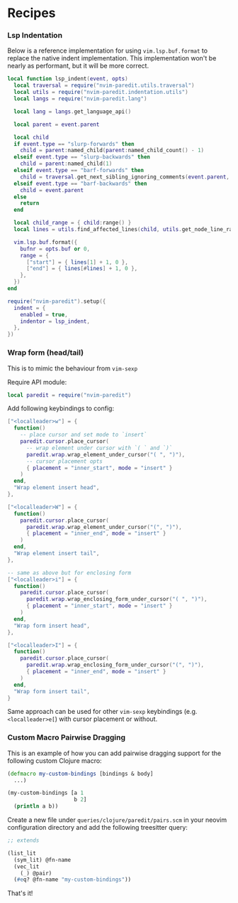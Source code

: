 # Recipes

### Lsp Indentation

Below is a reference implementation for using `vim.lsp.buf.format` to replace the native indent implementation. This
implementation won't be nearly as performant, but it will be more correct.

```lua
local function lsp_indent(event, opts)
  local traversal = require("nvim-paredit.utils.traversal")
  local utils = require("nvim-paredit.indentation.utils")
  local langs = require("nvim-paredit.lang")

  local lang = langs.get_language_api()

  local parent = event.parent

  local child
  if event.type == "slurp-forwards" then
    child = parent:named_child(parent:named_child_count() - 1)
  elseif event.type == "slurp-backwards" then
    child = parent:named_child(1)
  elseif event.type == "barf-forwards" then
    child = traversal.get_next_sibling_ignoring_comments(event.parent, { lang = lang })
  elseif event.type == "barf-backwards" then
    child = event.parent
  else
    return
  end

  local child_range = { child:range() }
  local lines = utils.find_affected_lines(child, utils.get_node_line_range(child_range))

  vim.lsp.buf.format({
    bufnr = opts.buf or 0,
    range = {
      ["start"] = { lines[1] + 1, 0 },
      ["end"] = { lines[#lines] + 1, 0 },
    },
  })
end

require("nvim-paredit").setup({
  indent = {
    enabled = true,
    indentor = lsp_indent,
  },
})
```

### Wrap form (head/tail)

This is to mimic the behaviour from `vim-sexp`

Require API module:

```lua
local paredit = require("nvim-paredit")
```

Add following keybindings to config:

```lua
["<localleader>w"] = {
  function()
    -- place cursor and set mode to `insert`
    paredit.cursor.place_cursor(
      -- wrap element under cursor with `( ` and `)`
      paredit.wrap.wrap_element_under_cursor("( ", ")"),
      -- cursor placement opts
      { placement = "inner_start", mode = "insert" }
    )
  end,
  "Wrap element insert head",
},

["<localleader>W"] = {
  function()
    paredit.cursor.place_cursor(
      paredit.wrap.wrap_element_under_cursor("(", ")"),
      { placement = "inner_end", mode = "insert" }
    )
  end,
  "Wrap element insert tail",
},

-- same as above but for enclosing form
["<localleader>i"] = {
  function()
    paredit.cursor.place_cursor(
      paredit.wrap.wrap_enclosing_form_under_cursor("( ", ")"),
      { placement = "inner_start", mode = "insert" }
    )
  end,
  "Wrap form insert head",
},

["<localleader>I"] = {
  function()
    paredit.cursor.place_cursor(
      paredit.wrap.wrap_enclosing_form_under_cursor("(", ")"),
      { placement = "inner_end", mode = "insert" }
    )
  end,
  "Wrap form insert tail",
}
```

Same approach can be used for other `vim-sexp` keybindings (e.g. `<localleader>e[`) with cursor placement or without.

### Custom Macro Pairwise Dragging

This is an example of how you can add pairwise dragging support for the following custom Clojure macro:

```clojure
(defmacro my-custom-bindings [bindings & body]
  ...)

(my-custom-bindings [a 1
                     b 2]
  (println a b))
```

Create a new file under `queries/clojure/paredit/pairs.scm` in your neovim configuration directory and add the following
treesitter query:

```scm
;; extends

(list_lit
  (sym_lit) @fn-name
  (vec_lit
    (_) @pair)
  (#eq? @fn-name "my-custom-bindings"))
```

That's it!
